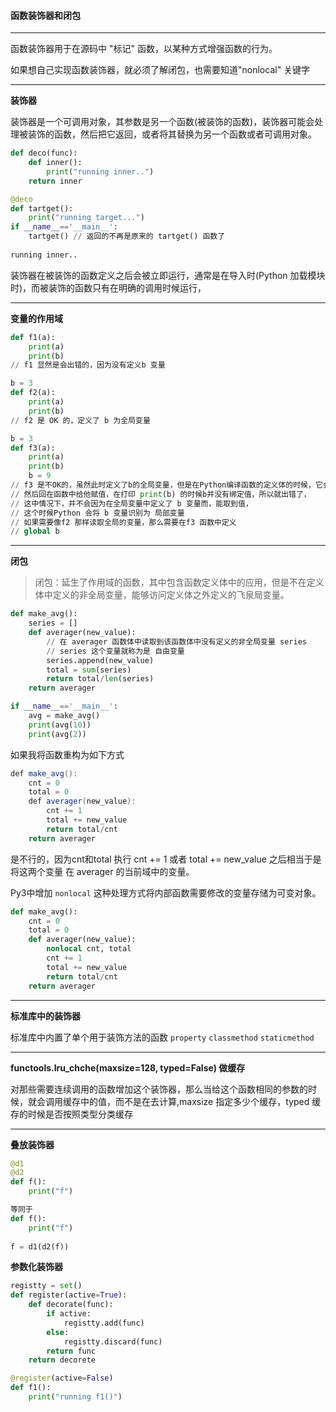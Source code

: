 #### 函数装饰器和闭包

---

函数装饰器用于在源码中 "标记" 函数，以某种方式增强函数的行为。

如果想自己实现函数装饰器，就必须了解闭包，也需要知道"nonlocal" 关键字

---

**装饰器**

装饰器是一个可调用对象，其参数是另一个函数(被装饰的函数)，装饰器可能会处理被装饰的函数，然后把它返回，或者将其替换为另一个函数或者可调用对象。

```python
def deco(func):
    def inner():
        print("running inner..")
    return inner

@deco
def tartget():
    print("running target...")
if __name__=='__main__':
    tartget() // 返回的不再是原来的 tartget() 函数了
 
running inner..
```

装饰器在被装饰的函数定义之后会被立即运行，通常是在导入时(Python 加载模块时)，而被装饰的函数只有在明确的调用时候运行，

---

**变量的作用域**

```python
def f1(a):
    print(a)
    print(b)
// f1 显然是会出错的，因为没有定义b 变量

b = 3 
def f2(a):
    print(a)
    print(b)
// f2 是 OK 的，定义了 b 为全局变量

b = 3 
def f3(a):
    print(a)
    print(b)
    b = 9
// f3 是不OK的，虽然此时定义了b的全局变量，但是在Python编译函数的定义体的时候，它会判断b此时是局部变量
// 然后回在函数中给他赋值，在打印 print(b) 的时候b并没有绑定值，所以就出错了，
// 这中情况下，并不会因为在全局变量中定义了 b 变量而，能取到值，
// 这个时候Python 会将 b 变量识别为 局部变量
// 如果需要像f2 那样读取全局的变量，那么需要在f3 函数中定义
// global b
```

---

**闭包**

> 闭包：延生了作用域的函数，其中包含函数定义体中的应用，但是不在定义体中定义的非全局变量，能够访问定义体之外定义的飞泉局变量。

```python
def make_avg():
    series = []
    def averager(new_value):
        // 在 averager 函数体中读取到该函数体中没有定义的非全局变量 series
        // series 这个变量就称为是 自由变量
        series.append(new_value)
        total = sum(series)
        return total/len(series)
    return averager

if __name__=='__main__':
    avg = make_avg()
    print(avg(10))
    print(avg(2))
```

如果我将函数重构为如下方式

```java
def make_avg():
    cnt = 0
    total = 0
    def averager(new_value):
        cnt += 1
        total += new_value
        return total/cnt
    return averager
```

是不行的，因为cnt和total 执行 cnt += 1 或者 total += new_value 之后相当于是将这两个变量 在 averager 的当前域中的变量。

Py3中增加 `nonlocal` 这种处理方式将内部函数需要修改的变量存储为可变对象。

```python
def make_avg():
    cnt = 0
    total = 0
    def averager(new_value):
        nonlocal cnt, total
        cnt += 1
        total += new_value
        return total/cnt
    return averager
```

---

**标准库中的装饰器**

标准库中内置了单个用于装饰方法的函数 `property` `classmethod` `staticmethod`

---

**functools.lru_chche(maxsize=128, typed=False) 做缓存**

对那些需要连续调用的函数增加这个装饰器，那么当给这个函数相同的参数的时候，就会调用缓存中的值，而不是在去计算,maxsize 指定多少个缓存，typed 缓存的时候是否按照类型分类缓存

---

**叠放装饰器**

```python
@d1
@d2
def f():
    print("f")

等同于
def f():
    print("f")
    
f = d1(d2(f))
```

**参数化装饰器**

```python
registty = set()
def register(active=True):
    def decorate(func):
        if active:
            registty.add(func)
        else:
            registty.discard(func)
        return func
    return decorete

@register(active=False)
def f1():
    print("running f1()")
    
```



























